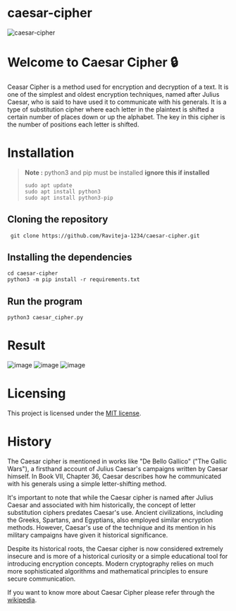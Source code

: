 # caesar-cipher
![caesar-cipher](https://github.com/Raviteja-1234/caesar-cipher/assets/115697309/7387294e-1e2b-41c6-8b98-d453c6a30094)

# Welcome to Caesar Cipher 🔒
Ceasar Cipher is a method used for encryption and decryption of a text. It is one of the simplest and oldest encryption techniques, named after Julius Caesar, who is said to have used it to communicate with his generals. It is a type of substitution cipher where each letter in the plaintext is shifted a certain number of places down or up the alphabet. The key in this cipher is the number of positions each letter is shifted.

# Installation

> **Note :** python3 and pip must be installed **ignore this if installed**
>```
>sudo apt update
>sudo apt install python3
>sudo apt install python3-pip
>```

## Cloning the repository
```
 git clone https://github.com/Raviteja-1234/caesar-cipher.git
```

## Installing the dependencies
```
cd caesar-cipher
python3 -m pip install -r requirements.txt
```

## Run the program
```
python3 caesar_cipher.py
```

# Result

![image](https://github.com/Raviteja-1234/caesar-cipher/assets/115697309/7cf94963-8230-4425-a568-f4bfe39b4f58)
![image](https://github.com/Raviteja-1234/caesar-cipher/assets/115697309/df4e2776-ae83-4560-8807-28a1140a4e3e)
![image](https://github.com/Raviteja-1234/caesar-cipher/assets/115697309/6a34ab65-3e98-4bc2-9c72-d17b396846bb)

# Licensing
This project is licensed under the [MIT license](https://github.com/Raviteja-1234/caesar-cipher/blob/main/LICENSE).

# History
The Caesar cipher is mentioned in works like "De Bello Gallico" ("The Gallic Wars"), a firsthand account of Julius Caesar's campaigns written by Caesar himself. In Book VII, Chapter 36, Caesar describes how he communicated with his generals using a simple letter-shifting method.

It's important to note that while the Caesar cipher is named after Julius Caesar and associated with him historically, the concept of letter substitution ciphers predates Caesar's use. Ancient civilizations, including the Greeks, Spartans, and Egyptians, also employed similar encryption methods. However, Caesar's use of the technique and its mention in his military campaigns have given it historical significance.

Despite its historical roots, the Caesar cipher is now considered extremely insecure and is more of a historical curiosity or a simple educational tool for introducing encryption concepts. Modern cryptography relies on much more sophisticated algorithms and mathematical principles to ensure secure communication.

If you want to know more about Caesar Cipher please refer through the [wikipedia](https://en.wikipedia.org/wiki/Caesar_cipher).

